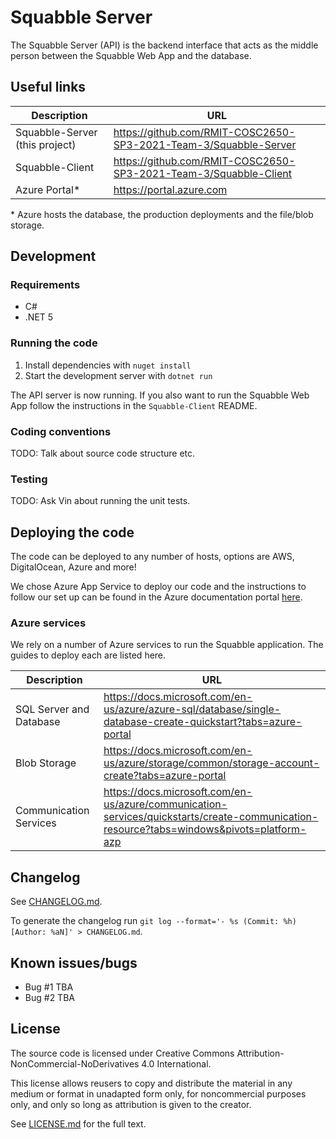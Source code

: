 # Squabble Server

The Squabble Server (API) is the backend interface that acts as the middle person between the 
Squabble Web App and the database.

## Useful links

| Description  | URL |
| ------------ | --- |
| Squabble-Server (this project)  | https://github.com/RMIT-COSC2650-SP3-2021-Team-3/Squabble-Server  |
| Squabble-Client                 | https://github.com/RMIT-COSC2650-SP3-2021-Team-3/Squabble-Client  |
| Azure Portal*                   | https://portal.azure.com |

\* Azure hosts the database, the production deployments and the file/blob storage.

## Development

### Requirements

- C#
- .NET 5

### Running the code

1. Install dependencies with `nuget install`
2. Start the development server with `dotnet run`

The API server is now running. If you also want to run the Squabble Web App follow the instructions
in the `Squabble-Client` README.

### Coding conventions

TODO: Talk about source code structure etc.

### Testing

TODO: Ask Vin about running the unit tests.

## Deploying the code

The code can be deployed to any number of hosts, options are AWS, DigitalOcean, Azure and more!

We chose Azure App Service to deploy our code and the instructions to follow our set up can be
found in the Azure documentation portal
[here](https://docs.microsoft.com/en-us/azure/app-service/quickstart-dotnetcore).

### Azure services

We rely on a number of Azure services to run the Squabble application. The guides to deploy each
are listed here.

| Description  | URL |
| ------------ | --- |
| SQL Server and Database | https://docs.microsoft.com/en-us/azure/azure-sql/database/single-database-create-quickstart?tabs=azure-portal |
| Blob Storage            | https://docs.microsoft.com/en-us/azure/storage/common/storage-account-create?tabs=azure-portal |
| Communication Services  | https://docs.microsoft.com/en-us/azure/communication-services/quickstarts/create-communication-resource?tabs=windows&pivots=platform-azp |

## Changelog

See [CHANGELOG.md](CHANGELOG.md).

To generate the changelog run `git log --format='- %s (Commit: %h) [Author: %aN]' > CHANGELOG.md`.

## Known issues/bugs

- Bug #1 TBA
- Bug #2 TBA

## License

The source code is licensed under Creative Commons Attribution-NonCommercial-NoDerivatives 4.0
International.

This license allows reusers to copy and distribute the material in any medium or format in
unadapted form only, for noncommercial purposes only, and only so long as attribution is given to
the creator.

See [LICENSE.md](LICENSE.md) for the full text.
